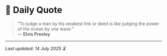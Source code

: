 # 📜 Daily Quote

> "To judge a man by his weakest link or deed is like judging the power of the ocean by one wave."  
> — **Elvis Presley**

---

_Last updated: 14 July 2025 ⏳_
